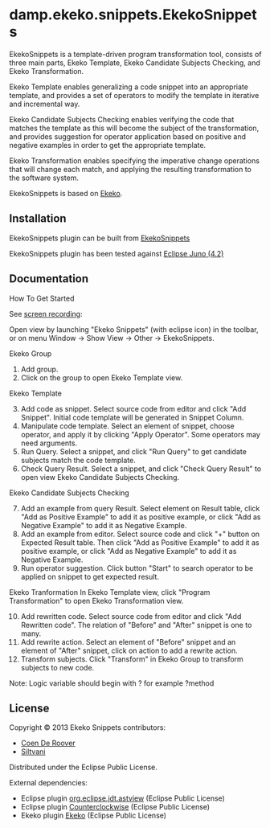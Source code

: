 # damp.ekeko.snippets.EkekoSnippets

EkekoSnippets is a template-driven program transformation tool, consists of three main parts, Ekeko Template, Ekeko Candidate Subjects Checking, and Ekeko Transformation. 

Ekeko Template enables generalizing a code snippet into an appropriate template, and provides a set of operators to modify the template in iterative and incremental way.

Ekeko Candidate Subjects Checking enables verifying the code that matches the template as this will become the subject of the transformation, and provides suggestion for operator application based on positive and negative examples in order to get the appropriate template.

Ekeko Transformation enables specifying the imperative change operations that will change each match, and applying the resulting transformation to the software system.

EkekoSnippets is based on [Ekeko](https://github.com/cderoove/damp.ekeko/tree/master/EkekoPlugin).



## Installation

EkekoSnippets plugin can be built from [EkekoSnippets](https://github.com/cderoove/damp.ekeko.snippets/tree/master/EkekoSnippets)

EkekoSnippets plugin has been tested against [Eclipse Juno (4.2)](http://www.eclipse.org)



## Documentation

How To Get Started

See [screen recording](http://youtu.be/x5lt-jh7P-M):

Open view by launching "Ekeko Snippets" (with eclipse icon) in the toolbar, or on menu Window -> Show View -> Other -> EkekoSnippets.

Ekeko Group
1. Add group.
2. Click on the group to open Ekeko Template view.

Ekeko Template

3. Add code as snippet. Select source code from editor and click "Add Snippet". Initial code template will be generated in Snippet Column.
4. Manipulate code template. Select an element of snippet, choose operator, and apply it by clicking "Apply Operator". Some operators may need arguments.
5. Run Query. Select a snippet, and click "Run Query" to get candidate subjects match the code template.
6. Check Query Result. Select a snippet, and click "Check Query Result" to open view Ekeko Candidate Subjects Checking.

Ekeko Candidate Subjects Checking   

7. Add an example from query Result. Select element on Result table, click "Add as Positive Example" to add it as positive example, or click "Add as Negative Example" to add it as Negative Example.
8. Add an example from editor. Select source code and click "+" button on Expected Result table. Then click "Add as Positive Example" to add it as positive example, or click "Add as Negative Example" to add it as Negative Example.
9. Run operator suggestion. Click button "Start" to search operator to be applied on snippet to get expected result.

Ekeko Tranformation
In Ekeko Template view, click "Program Transformation" to open Ekeko Transformation view.

10. Add rewritten code. Select source code from editor and click "Add Rewritten code". The relation of "Before" and "After" snippet is one to many.
11. Add rewrite action. Select an element of "Before" snippet and an element of "After" snippet, click on action to add a rewrite action. 
12. Transform subjects. Click "Transform" in Ekeko Group to transform subjects to new code.
 
Note: Logic variable should begin with ? for example ?method


## License  

Copyright © 2013 Ekeko Snippets contributors: 

* [Coen De Roover](http://soft.vub.ac.be/~cderoove/)
* [Siltvani](siltvani@vub.ac.be)


Distributed under the Eclipse Public License.

External dependencies:

* Eclipse plugin [org.eclipse.jdt.astview](http://www.eclipse.org/jdt/ui/astview/index.php) (Eclipse Public License)
* Eclipse plugin [Counterclockwise](http://code.google.com/p/counterclockwise/) (Eclipse Public License)
* Ekeko plugin [Ekeko](https://github.com/cderoove/damp.ekeko/tree/master/EkekoPlugin) (Eclipse Public License)
  